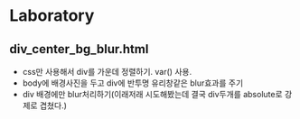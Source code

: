 # Laboratory

## div_center_bg_blur.html
- css만 사용해서 div를 가운데 정렬하기. var() 사용.
- body에 배경사진을 두고 div에 반투명 유리창같은 blur효과를 주기
- div 배경에만 blur처리하기(이래저래 시도해봤는데 결국 div두개를 absolute로 강제로 겹쳤다.)

